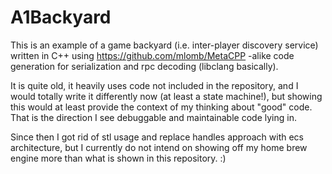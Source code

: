 # A1Backyard

This is an example of a game backyard (i.e. inter-player discovery service) written in C++ using https://github.com/mlomb/MetaCPP -alike code generation for serialization and rpc decoding (libclang basically).

It is quite old, it heavily uses code not included in the repository, and I would totally write it differently now (at least a state machine!), but showing this would at least provide the context of my thinking about "good" code. That is the direction I see debuggable and maintainable code lying in.

Since then I got rid of stl usage and replace handles approach with ecs architecture, but I currently do not intend on showing off my home brew engine more than what is shown in this repository. :)
